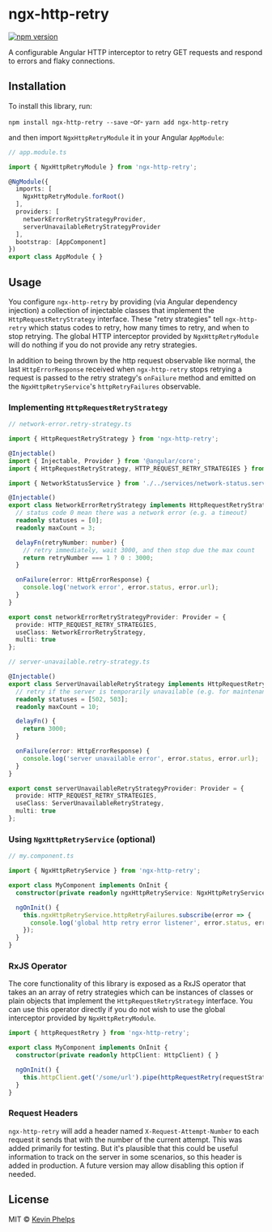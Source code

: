 # ngx-http-retry

[![npm version](https://badge.fury.io/js/ngx-http-retry.svg)](https://badge.fury.io/js/ngx-http-retry)

A configurable Angular HTTP interceptor to retry GET requests and respond to errors and flaky
connections.

## Installation

To install this library, run:

`npm install ngx-http-retry --save` -or- `yarn add ngx-http-retry`

and then import `NgxHttpRetryModule` it in your Angular `AppModule`:

```typescript
// app.module.ts

import { NgxHttpRetryModule } from 'ngx-http-retry';

@NgModule({
  imports: [
    NgxHttpRetryModule.forRoot()
  ],
  providers: [
    networkErrorRetryStrategyProvider,
    serverUnavailableRetryStrategyProvider
  ],
  bootstrap: [AppComponent]
})
export class AppModule { }

```

## Usage

You configure `ngx-http-retry` by providing (via Angular dependency injection) a collection of
injectable classes that implement the `HttpRequestRetryStrategy` interface. These "retry strategies"
tell `ngx-http-retry` which status codes to retry, how many times to retry, and when to stop
retrying. The global HTTP interceptor provided by `NgxHttpRetryModule` will do nothing if you do not
provide any retry strategies.

In addition to being thrown by the http request observable like normal, the last `HttpErrorResponse`
received when `ngx-http-retry` stops retrying a request is passed to the retry strategy's `onFailure`
method and emitted on the `NgxHttpRetryService`'s `httpRetryFailures` observable.

### Implementing `HttpRequestRetryStrategy`

```typescript
// network-error.retry-strategy.ts

import { HttpRequestRetryStrategy } from 'ngx-http-retry';

@Injectable()
import { Injectable, Provider } from '@angular/core';
import { HttpRequestRetryStrategy, HTTP_REQUEST_RETRY_STRATEGIES } from 'ngx-http-retry';

import { NetworkStatusService } from './../services/network-status.service';

@Injectable()
export class NetworkErrorRetryStrategy implements HttpRequestRetryStrategy {
  // status code 0 mean there was a network error (e.g. a timeout)
  readonly statuses = [0];
  readonly maxCount = 3;

  delayFn(retryNumber: number) {
    // retry immediately, wait 3000, and then stop due the max count
    return retryNumber === 1 ? 0 : 3000;
  }

  onFailure(error: HttpErrorResponse) {
    console.log('network error', error.status, error.url);
  }
}

export const networkErrorRetryStrategyProvider: Provider = {
  provide: HTTP_REQUEST_RETRY_STRATEGIES,
  useClass: NetworkErrorRetryStrategy,
  multi: true
};
```

```typescript
// server-unavailable.retry-strategy.ts

@Injectable()
export class ServerUnavailableRetryStrategy implements HttpRequestRetryStrategy {
  // retry if the server is temporarily unavailable (e.g. for maintenance)
  readonly statuses = [502, 503];
  readonly maxCount = 10;

  delayFn() {
    return 3000;
  }

  onFailure(error: HttpErrorResponse) {
    console.log('server unavailable error', error.status, error.url);
  }
}

export const serverUnavailableRetryStrategyProvider: Provider = {
  provide: HTTP_REQUEST_RETRY_STRATEGIES,
  useClass: ServerUnavailableRetryStrategy,
  multi: true
};
```

### Using `NgxHttpRetryService` (optional)

```typescript
// my.component.ts

import { NgxHttpRetryService } from 'ngx-http-retry';

export class MyComponent implements OnInit {
  constructor(private readonly ngxHttpRetryService: NgxHttpRetryService) { }

  ngOnInit() {
    this.ngxHttpRetryService.httpRetryFailures.subscribe(error => {
      console.log('global http retry error listener', error.status, error.url);
    });
  }
}
```

### RxJS Operator

The core functionality of this library is exposed as a RxJS operator that takes an an array of
retry strategies which can be instances of classes or plain objects that implement the
`HttpRequestRetryStrategy` interface. You can use this operator directly if you do not wish to use
the global interceptor provided by `NgxHttpRetryModule`.

```typescript
import { httpRequestRetry } from 'ngx-http-retry';

export class MyComponent implements OnInit {
  constructor(private readonly httpClient: HttpClient) { }

  ngOnInit() {
    this.httpClient.get('/some/url').pipe(httpRequestRetry(requestStrategies)).subscribe();
  }
}
```

### Request Headers

`ngx-http-retry` will add a header named `X-Request-Attempt-Number` to each request it sends that
with the number of the current attempt. This was added primarily for testing. But it's plausible
that this could be useful information to track on the server in some scenarios, so this header is
added in production. A future version may allow disabling this option if needed.

## License

MIT © [Kevin Phelps](https://kevinphelps.me)